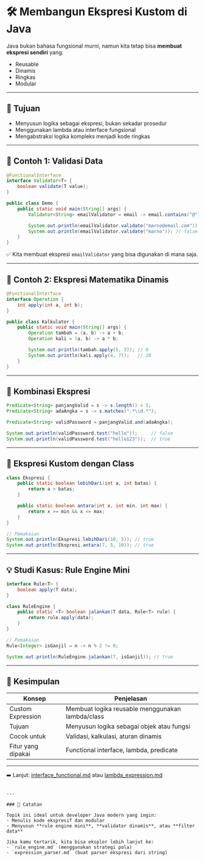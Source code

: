# 🛠️ Membangun Ekspresi Kustom di Java

Java bukan bahasa fungsional murni, namun kita tetap bisa **membuat ekspresi sendiri** yang:
- Reusable
- Dinamis
- Ringkas
- Modular

---

## 📌 Tujuan

- Menyusun logika sebagai ekspresi, bukan sekadar prosedur
- Menggunakan lambda atau interface fungsional
- Mengabstraksi logika kompleks menjadi kode ringkas

---

## 🧪 Contoh 1: Validasi Data

```java
@FunctionalInterface
interface Validator<T> {
    boolean validate(T value);
}

public class Demo {
    public static void main(String[] args) {
        Validator<String> emailValidator = email -> email.contains("@");

        System.out.println(emailValidator.validate("marno@email.com")); // true
        System.out.println(emailValidator.validate("marno")); // false
    }
}
````

✅ Kita membuat ekspresi `emailValidator` yang bisa digunakan di mana saja.

---

## 🧪 Contoh 2: Ekspresi Matematika Dinamis

```java
@FunctionalInterface
interface Operation {
    int apply(int a, int b);
}

public class Kalkulator {
    public static void main(String[] args) {
        Operation tambah = (a, b) -> a + b;
        Operation kali = (a, b) -> a * b;

        System.out.println(tambah.apply(5, 3)); // 8
        System.out.println(kali.apply(4, 7));   // 28
    }
}
```

---

## 🔁 Kombinasi Ekspresi

```java
Predicate<String> panjangValid = s -> s.length() > 5;
Predicate<String> adaAngka = s -> s.matches(".*\\d.*");

Predicate<String> validPassword = panjangValid.and(adaAngka);

System.out.println(validPassword.test("hello"));     // false
System.out.println(validPassword.test("hello123"));  // true
```

---

## 🔧 Ekspresi Kustom dengan Class

```java
class Ekspresi {
    public static boolean lebihDari(int a, int batas) {
        return a > batas;
    }

    public static boolean antara(int x, int min, int max) {
        return x >= min && x <= max;
    }
}

// Pemakaian
System.out.println(Ekspresi.lebihDari(10, 5)); // true
System.out.println(Ekspresi.antara(7, 5, 10)); // true
```

---

## 💡 Studi Kasus: Rule Engine Mini

```java
interface Rule<T> {
    boolean apply(T data);
}

class RuleEngine {
    public static <T> boolean jalankan(T data, Rule<T> rule) {
        return rule.apply(data);
    }
}

// Pemakaian
Rule<Integer> isGanjil = n -> n % 2 != 0;

System.out.println(RuleEngine.jalankan(7, isGanjil)); // true
```

---

## 📌 Kesimpulan

| Konsep             | Penjelasan                                       |
| ------------------ | ------------------------------------------------ |
| Custom Expression  | Membuat logika reusable menggunakan lambda/class |
| Tujuan             | Menyusun logika sebagai objek atau fungsi        |
| Cocok untuk        | Validasi, kalkulasi, aturan dinamis              |
| Fitur yang dipakai | Functional interface, lambda, predicate          |

---

➡️ Lanjut: [interface\_functional.md](interface_functional.md) atau [lambda\_expression.md](lambda_expression.md)

```

---

### 🔖 Catatan

Topik ini ideal untuk developer Java modern yang ingin:
- Menulis kode ekspresif dan modular
- Menyusun **rule engine mini**, **validator dinamis**, atau **filter data**

Jika kamu tertarik, kita bisa eksplor lebih lanjut ke:
- `rule_engine.md` (menggunakan strategi pola)
- `expression_parser.md` (buat parser ekspresi dari string)